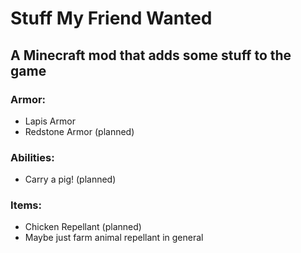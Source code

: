 # Stuff My Friend Wanted
## A Minecraft mod that adds some stuff to the game

### Armor:
- Lapis Armor
- Redstone Armor (planned)

### Abilities:
- Carry a pig! (planned)

### Items:
- Chicken Repellant (planned)
- Maybe just farm animal repellant in general

